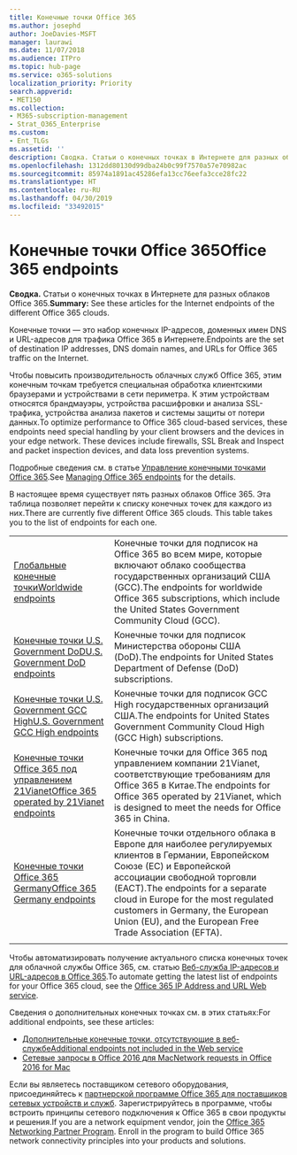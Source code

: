 ```yaml
---
title: Конечные точки Office 365
ms.author: josephd
author: JoeDavies-MSFT
manager: laurawi
ms.date: 11/07/2018
ms.audience: ITPro
ms.topic: hub-page
ms.service: o365-solutions
localization_priority: Priority
search.appverid:
- MET150
ms.collection:
- M365-subscription-management
- Strat_O365_Enterprise
ms.custom:
- Ent_TLGs
ms.assetid: ''
description: Сводка. Статьи о конечных точках в Интернете для разных облаков Office 365.
ms.openlocfilehash: 1312dd80130d99dba24b0c99f7570a57e70982ac
ms.sourcegitcommit: 85974a1891ac45286efa13cc76eefa3cce28fc22
ms.translationtype: HT
ms.contentlocale: ru-RU
ms.lasthandoff: 04/30/2019
ms.locfileid: "33492015"
---
```

# <a name="office-365-endpoints"></a><span data-ttu-id="41162-103">Конечные точки Office 365</span><span class="sxs-lookup"><span data-stu-id="41162-103">Office 365 endpoints</span></span>

<span data-ttu-id="41162-104">**Сводка.** Статьи о конечных точках в Интернете для разных облаков Office 365.</span><span class="sxs-lookup"><span data-stu-id="41162-104">**Summary:** See these articles for the Internet endpoints of the different Office 365 clouds.</span></span>
  
<span data-ttu-id="41162-105">Конечные точки — это набор конечных IP-адресов, доменных имен DNS и URL-адресов для трафика Office 365 в Интернете.</span><span class="sxs-lookup"><span data-stu-id="41162-105">Endpoints are the set of destination IP addresses, DNS domain names, and URLs for Office 365 traffic on the Internet.</span></span> 

<span data-ttu-id="41162-p101">Чтобы повысить производительность облачных служб Office 365, этим конечным точкам требуется специальная обработка клиентскими браузерами и устройствами в сети периметра. К этим устройствам относятся брандмауэры, устройства расшифровки и анализа SSL-трафика, устройства анализа пакетов и системы защиты от потери данных.</span><span class="sxs-lookup"><span data-stu-id="41162-p101">To optimize performance to Office 365 cloud-based services, these endpoints need special handling by your client browsers and the devices in your edge network. These devices include firewalls, SSL Break and Inspect and packet inspection devices, and data loss prevention systems.</span></span>

<span data-ttu-id="41162-108">Подробные сведения см. в статье [Управление конечными точками Office 365](managing-office-365-endpoints.md).</span><span class="sxs-lookup"><span data-stu-id="41162-108">See [Managing Office 365 endpoints](managing-office-365-endpoints.md) for the details.</span></span>

<span data-ttu-id="41162-p102">В настоящее время существует пять разных облаков Office 365. Эта таблица позволяет перейти к списку конечных точек для каждого из них.</span><span class="sxs-lookup"><span data-stu-id="41162-p102">There are currently five different Office 365 clouds. This table takes you to the list of endpoints for each one.</span></span>

|||
|:-------|:-----|
| [<span data-ttu-id="41162-111">Глобальные конечные точки</span><span class="sxs-lookup"><span data-stu-id="41162-111">Worldwide endpoints</span></span>](urls-and-ip-address-ranges.md) | <span data-ttu-id="41162-112">Конечные точки для подписок на Office 365 во всем мире, которые включают облако сообщества государственных организаций США (GCC).</span><span class="sxs-lookup"><span data-stu-id="41162-112">The endpoints for worldwide Office 365 subscriptions, which include the United States Government Community Cloud (GCC).</span></span> |
| [<span data-ttu-id="41162-113">Конечные точки U.S. Government DoD</span><span class="sxs-lookup"><span data-stu-id="41162-113">U.S. Government DoD endpoints</span></span>](office-365-u-s-government-dod-endpoints.md) | <span data-ttu-id="41162-114">Конечные точки для подписок Министерства обороны США (DoD).</span><span class="sxs-lookup"><span data-stu-id="41162-114">The endpoints for United States Department of Defense (DoD) subscriptions.</span></span> |
| [<span data-ttu-id="41162-115">Конечные точки U.S. Government GCC High</span><span class="sxs-lookup"><span data-stu-id="41162-115">U.S. Government GCC High endpoints</span></span>](office-365-u-s-government-gcc-high-endpoints.md) | <span data-ttu-id="41162-116">Конечные точки для подписок GCC High государственных организаций США.</span><span class="sxs-lookup"><span data-stu-id="41162-116">The endpoints for United States Government Community Cloud High (GCC High) subscriptions.</span></span> |
| [<span data-ttu-id="41162-117">Конечные точки Office 365 под управлением 21Vianet</span><span class="sxs-lookup"><span data-stu-id="41162-117">Office 365 operated by 21Vianet endpoints</span></span>](urls-and-ip-address-ranges-21vianet.md) | <span data-ttu-id="41162-118">Конечные точки для Office 365 под управлением компании 21Vianet, соответствующие требованиям для Office 365 в Китае.</span><span class="sxs-lookup"><span data-stu-id="41162-118">The endpoints for Office 365 operated by 21Vianet, which is designed to meet the needs for Office 365 in China.</span></span> |
| [<span data-ttu-id="41162-119">Конечные точки Office 365 Germany</span><span class="sxs-lookup"><span data-stu-id="41162-119">Office 365 Germany endpoints</span></span>](office-365-germany-endpoints.md) | <span data-ttu-id="41162-120">Конечные точки отдельного облака в Европе для наиболее регулируемых клиентов в Германии, Европейском Союзе (ЕС) и Европейской ассоциации свободной торговли (ЕАСТ).</span><span class="sxs-lookup"><span data-stu-id="41162-120">The endpoints for a separate cloud in Europe for the most regulated customers in Germany, the European Union (EU), and the European Free Trade Association (EFTA).</span></span> |
|||

<span data-ttu-id="41162-121">Чтобы автоматизировать получение актуального списка конечных точек для облачной службы Office 365, см. статью [Веб-служба IP-адресов и URL-адресов в Office 365](office-365-ip-web-service.md).</span><span class="sxs-lookup"><span data-stu-id="41162-121">To automate getting the latest list of endpoints for your Office 365 cloud, see the [Office 365 IP Address and URL Web service](office-365-ip-web-service.md).</span></span>

<span data-ttu-id="41162-122">Сведения о дополнительных конечных точках см. в этих статьях:</span><span class="sxs-lookup"><span data-stu-id="41162-122">For additional endpoints, see these articles:</span></span>

- [<span data-ttu-id="41162-123">Дополнительные конечные точки, отсутствующие в веб-службе</span><span class="sxs-lookup"><span data-stu-id="41162-123">Additional endpoints not included in the Web service</span></span>](additional-office365-ip-addresses-and-urls.md)
- [<span data-ttu-id="41162-124">Сетевые запросы в Office 2016 для Mac</span><span class="sxs-lookup"><span data-stu-id="41162-124">Network requests in Office 2016 for Mac</span></span>](network-requests-in-office-2016-for-mac.md)

<span data-ttu-id="41162-p103">Если вы являетесь поставщиком сетевого оборудования, присоединяйтесь к [партнерской программе Office 365 для поставщиков сетевых устройств и служб](office-365-networking-partner-program.md). Зарегистрируйтесь в программе, чтобы встроить принципы сетевого подключения к Office 365 в свои продукты и решения.</span><span class="sxs-lookup"><span data-stu-id="41162-p103">If you are a network equipment vendor, join the [Office 365 Networking Partner Program](office-365-networking-partner-program.md). Enroll in the program to build Office 365 network connectivity principles into your products and solutions.</span></span> 
